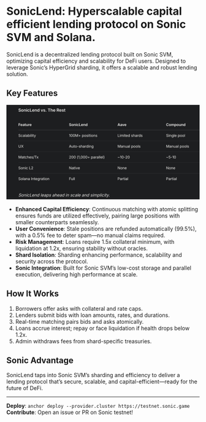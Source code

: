 # SonicLend: Hyperscalable capital efficient lending protocol on Sonic SVM and Solana.

SonicLend is a decentralized lending protocol built on Sonic SVM, optimizing capital efficiency
and scalability for DeFi users. Designed to leverage Sonic’s HyperGrid sharding, it offers a 
scalable and robust lending solution.

## Key Features

![alt text](stats.jpeg)

- **Enhanced Capital Efficiency**: Continuous matching with atomic splitting ensures funds are utilized effectively, pairing large positions with smaller counterparts seamlessly.
- **User Convenience**: Stale positions are refunded automatically (99.5%), with a 0.5% fee to deter spam—no manual claims required.
- **Risk Management**: Loans require 1.5x collateral minimum, with liquidation at 1.2x, ensuring stability without oracles.
- **Shard Isolation**: Sharding enhancing performance, scalability and security across the protocol.
- **Sonic Integration**: Built for Sonic SVM’s low-cost storage and parallel execution, delivering high performance at scale.

## How It Works

1. Borrowers offer asks with collateral and rate caps. 
2. Lenders submit bids with loan amounts, rates, and durations.
3. Real-time matching pairs bids and asks atomically.
4. Loans accrue interest; repay or face liquidation if health drops below 1.2x.
5. Admin withdraws fees from shard-specific treasuries.

## Sonic Advantage

SonicLend taps into Sonic SVM’s sharding and efficiency to deliver a lending protocol that’s secure, 
scalable, and capital-efficient—ready for the future of DeFi.

---

**Deploy**: `anchor deploy --provider.cluster https://testnet.sonic.game`  
**Contribute**: Open an issue or PR on Sonic testnet!